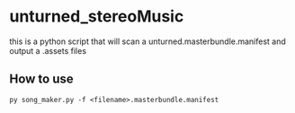 # unturned_stereoMusic

this is a python script that will scan a unturned.masterbundle.manifest and output a .assets files 

## How to use

```
py song_maker.py -f <filename>.masterbundle.manifest
```
